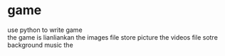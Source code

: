 # game
use  python to write game  
the game is lianliankan
the images file store picture
the videos file sotre background music
the 
